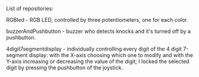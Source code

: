 List of repositories:

RGBled - RGB LED, controlled by three potentiometers, one for each color.

buzzerAndPushbutton - buzzer who detects knocks and it's turned off by a pushbutton.

4digit7segmentdisplay - individually controlling every digit of the 4 digit 7-segment display: with the X-axis choosing which one to modify and with the Y-axis increasing or decreasing the value of the digit; I locked the selected digit by pressing the pushbutton of the joystick. 
